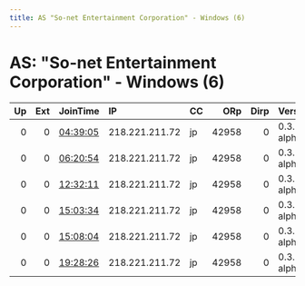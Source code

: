 ```yaml
---
title: AS "So-net Entertainment Corporation" - Windows (6)
---
```


# AS: "So-net Entertainment Corporation" - Windows (6)

|   Up |   Ext | JoinTime                                                                                            | IP             | CC   |   ORp |   Dirp | Version       | Contact   | Nickname   |   eFamMembers |
|-----:|------:|:----------------------------------------------------------------------------------------------------|:---------------|:-----|------:|-------:|:--------------|:----------|:-----------|--------------:|
|    0 |     0 | [04:39:05](https://metrics.torproject.org/rs.html#details/199D47649A3B341633EBB2D31BFA1D2B4E955361) | 218.221.211.72 | jp   | 42958 |      0 | 0.3.5.3-alpha | None      | default    |             1 |
|    0 |     0 | [06:20:54](https://metrics.torproject.org/rs.html#details/351B8E18D8E3017237BB4D4EB81CFA49AFF53E90) | 218.221.211.72 | jp   | 42958 |      0 | 0.3.5.3-alpha | None      | default    |             1 |
|    0 |     0 | [12:32:11](https://metrics.torproject.org/rs.html#details/BEA1564F3807BBD1432DBF5465EB23E4C5F22CE1) | 218.221.211.72 | jp   | 42958 |      0 | 0.3.5.3-alpha | None      | default    |             1 |
|    0 |     0 | [15:03:34](https://metrics.torproject.org/rs.html#details/98486EBCA9D80E7F6E874E48063C87480973F87A) | 218.221.211.72 | jp   | 42958 |      0 | 0.3.5.3-alpha | None      | default    |             1 |
|    0 |     0 | [15:08:04](https://metrics.torproject.org/rs.html#details/96F669AA8AF4CEBF55B0E0B975D5D5EDEA77E767) | 218.221.211.72 | jp   | 42958 |      0 | 0.3.5.3-alpha | None      | default    |             1 |
|    0 |     0 | [19:28:26](https://metrics.torproject.org/rs.html#details/3BB60288B16CB72C3C99F016F2A742F77B418127) | 218.221.211.72 | jp   | 42958 |      0 | 0.3.5.3-alpha | None      | default    |             1 |

